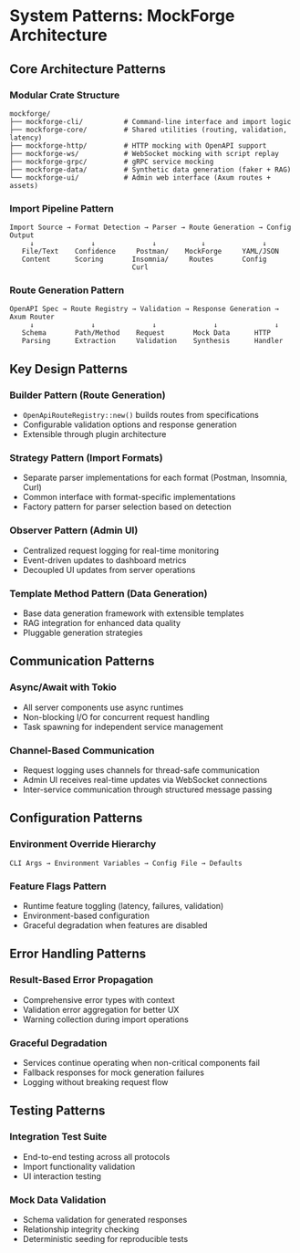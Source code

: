 # System Patterns: MockForge Architecture

## Core Architecture Patterns

### Modular Crate Structure
```
mockforge/
├── mockforge-cli/          # Command-line interface and import logic
├── mockforge-core/         # Shared utilities (routing, validation, latency)
├── mockforge-http/         # HTTP mocking with OpenAPI support
├── mockforge-ws/           # WebSocket mocking with script replay
├── mockforge-grpc/         # gRPC service mocking
├── mockforge-data/         # Synthetic data generation (faker + RAG)
└── mockforge-ui/           # Admin web interface (Axum routes + assets)
```

### Import Pipeline Pattern
```
Import Source → Format Detection → Parser → Route Generation → Config Output
     ↓              ↓              ↓           ↓              ↓
   File/Text    Confidence     Postman/    MockForge     YAML/JSON
   Content      Scoring       Insomnia/     Routes       Config
                              Curl
```

### Route Generation Pattern
```
OpenAPI Spec → Route Registry → Validation → Response Generation → Axum Router
     ↓              ↓              ↓              ↓              ↓
   Schema       Path/Method    Request       Mock Data      HTTP
   Parsing      Extraction     Validation    Synthesis      Handler
```

## Key Design Patterns

### Builder Pattern (Route Generation)
- `OpenApiRouteRegistry::new()` builds routes from specifications
- Configurable validation options and response generation
- Extensible through plugin architecture

### Strategy Pattern (Import Formats)
- Separate parser implementations for each format (Postman, Insomnia, Curl)
- Common interface with format-specific implementations
- Factory pattern for parser selection based on detection

### Observer Pattern (Admin UI)
- Centralized request logging for real-time monitoring
- Event-driven updates to dashboard metrics
- Decoupled UI updates from server operations

### Template Method Pattern (Data Generation)
- Base data generation framework with extensible templates
- RAG integration for enhanced data quality
- Pluggable generation strategies

## Communication Patterns

### Async/Await with Tokio
- All server components use async runtimes
- Non-blocking I/O for concurrent request handling
- Task spawning for independent service management

### Channel-Based Communication
- Request logging uses channels for thread-safe communication
- Admin UI receives real-time updates via WebSocket connections
- Inter-service communication through structured message passing

## Configuration Patterns

### Environment Override Hierarchy
```
CLI Args → Environment Variables → Config File → Defaults
```

### Feature Flags Pattern
- Runtime feature toggling (latency, failures, validation)
- Environment-based configuration
- Graceful degradation when features are disabled

## Error Handling Patterns

### Result-Based Error Propagation
- Comprehensive error types with context
- Validation error aggregation for better UX
- Warning collection during import operations

### Graceful Degradation
- Services continue operating when non-critical components fail
- Fallback responses for mock generation failures
- Logging without breaking request flow

## Testing Patterns

### Integration Test Suite
- End-to-end testing across all protocols
- Import functionality validation
- UI interaction testing

### Mock Data Validation
- Schema validation for generated responses
- Relationship integrity checking
- Deterministic seeding for reproducible tests
